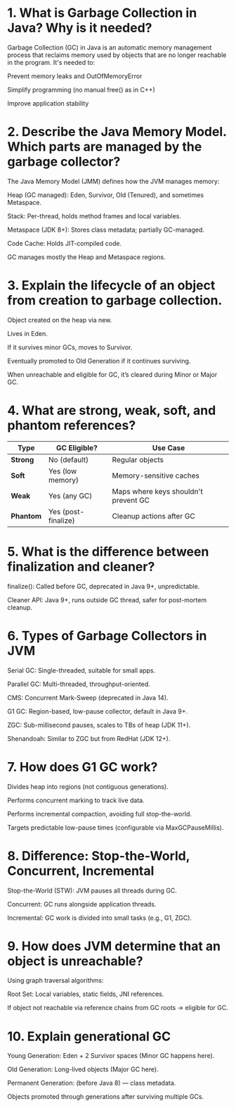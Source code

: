 # 1. What is Garbage Collection in Java? Why is it needed?
Garbage Collection (GC) in Java is an automatic memory management process that reclaims memory used by objects that are no longer reachable in the program. It's needed to:

Prevent memory leaks and OutOfMemoryError

Simplify programming (no manual free() as in C++)

Improve application stability

# 2. Describe the Java Memory Model. Which parts are managed by the garbage collector?
The Java Memory Model (JMM) defines how the JVM manages memory:

Heap (GC managed): Eden, Survivor, Old (Tenured), and sometimes Metaspace.

Stack: Per-thread, holds method frames and local variables.

Metaspace (JDK 8+): Stores class metadata; partially GC-managed.

Code Cache: Holds JIT-compiled code.

GC manages mostly the Heap and Metaspace regions.

# 3. Explain the lifecycle of an object from creation to garbage collection.
Object created on the heap via new.

Lives in Eden.

If it survives minor GCs, moves to Survivor.

Eventually promoted to Old Generation if it continues surviving.

When unreachable and eligible for GC, it’s cleared during Minor or Major GC.

# 4. What are strong, weak, soft, and phantom references?
| Type        | GC Eligible?        | Use Case                             |
| ----------- | ------------------- | ------------------------------------ |
| **Strong**  | No (default)        | Regular objects                      |
| **Soft**    | Yes (low memory)    | Memory-sensitive caches              |
| **Weak**    | Yes (any GC)        | Maps where keys shouldn't prevent GC |
| **Phantom** | Yes (post-finalize) | Cleanup actions after GC             |

# 5. What is the difference between finalization and cleaner?
finalize(): Called before GC, deprecated in Java 9+, unpredictable.

Cleaner API: Java 9+, runs outside GC thread, safer for post-mortem cleanup.

# 6. Types of Garbage Collectors in JVM
Serial GC: Single-threaded, suitable for small apps.

Parallel GC: Multi-threaded, throughput-oriented.

CMS: Concurrent Mark-Sweep (deprecated in Java 14).

G1 GC: Region-based, low-pause collector, default in Java 9+.

ZGC: Sub-millisecond pauses, scales to TBs of heap (JDK 11+).

Shenandoah: Similar to ZGC but from RedHat (JDK 12+).

# 7. How does G1 GC work?
Divides heap into regions (not contiguous generations).

Performs concurrent marking to track live data.

Performs incremental compaction, avoiding full stop-the-world.

Targets predictable low-pause times (configurable via MaxGCPauseMillis).

# 8. Difference: Stop-the-World, Concurrent, Incremental
Stop-the-World (STW): JVM pauses all threads during GC.

Concurrent: GC runs alongside application threads.

Incremental: GC work is divided into small tasks (e.g., G1, ZGC).

# 9. How does JVM determine that an object is unreachable?
Using graph traversal algorithms:

Root Set: Local variables, static fields, JNI references.

If object not reachable via reference chains from GC roots → eligible for GC.

# 10. Explain generational GC
Young Generation: Eden + 2 Survivor spaces (Minor GC happens here).

Old Generation: Long-lived objects (Major GC here).

Permanent Generation: (before Java 8) — class metadata.

Objects promoted through generations after surviving multiple GCs.
